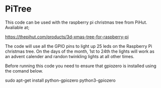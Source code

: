 # PiTree
This code can be used with the raspberry pi christmas tree from PiHut. Avaliable at;

https://thepihut.com/products/3d-xmas-tree-for-raspberry-pi

The code will use all the GPIO pins to light up 25 leds on the Raspberry Pi christmas tree.
On the days of the month, 1st to 24th the lights will work as an advent calender and randon twinkling lights at all other times.

Before running this code you need to ensure that gpiozero is installed using the comand below.

sudo apt-get install python-gpiozero python3-gpiozero
